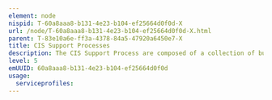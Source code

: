 ```yaml
---
element: node
nispid: T-60a8aaa8-b131-4e23-b104-ef25664d0f0d-X
url: /node/T-60a8aaa8-b131-4e23-b104-ef25664d0f0d-X.html
parent: T-83e10a6e-ff3a-4378-84a5-47920a6450e7-X
title: CIS Support Processes
description: The CIS Support Process are composed of a collection of business processes that are implemented and executed to support the coherent management of components in a service-enabled Communications and Information Systems (CIS) environment. CIS Support Processes also support of the security objectives that are implemented and executed to guarantee adequate levels of confidentiality, integrity and availability of information.
level: 5
emUUID: 60a8aaa8-b131-4e23-b104-ef25664d0f0d
usage:
  serviceprofiles:
---
```

